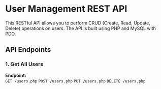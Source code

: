 # User Management REST API

This RESTful API allows you to perform CRUD (Create, Read, Update, Delete) operations on users. The API is built using PHP and MySQL with PDO.

## API Endpoints

### 1. Get All Users

**Endpoint:**  
`GET /users.php`
`POST /users.php`
`PUT /users.php`
`DELETE /users.php`


